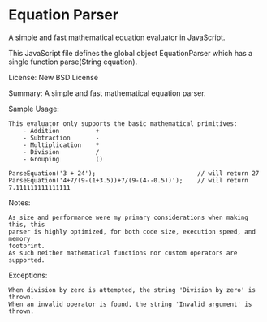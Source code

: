 Equation Parser
===============


A simple and fast mathematical equation evaluator in JavaScript.

This JavaScript file defines the global object EquationParser which has a single function parse(String equation).



License: New BSD License

Summary: A simple and fast mathematical equation parser.

Sample Usage:

	This evaluator only supports the basic mathematical primitives:
		- Addition			+
		- Subtraction		-
		- Multiplication	*
		- Division			/
		- Grouping			()

	ParseEquation('3 + 24');							// will return 27
	ParseEquation('4+7/(9-(1+3.5))+7/(9-(4--0.5))');	// will return 7.111111111111111
	
Notes:

	As size and performance were my primary considerations when making this, this
	parser is highly optimized, for both code size, execution speed, and memory
	footprint.
	As such neither mathematical functions nor custom operators are supported.

Exceptions:

	When division by zero is attempted, the string 'Division by zero' is thrown.
	When an invalid operator is found, the string 'Invalid argument' is thrown.
